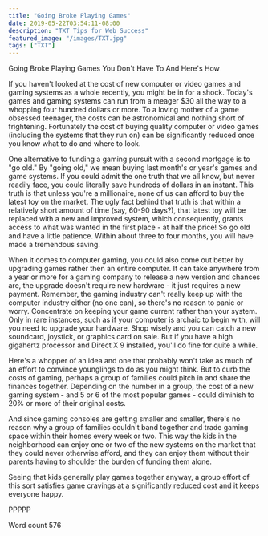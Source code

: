 ```yaml
---
title: "Going Broke Playing Games"
date: 2019-05-22T03:54:11-08:00
description: "TXT Tips for Web Success"
featured_image: "/images/TXT.jpg"
tags: ["TXT"]
---
```


Going Broke Playing Games
You Don't Have To And Here's How

If you haven't looked at the cost of new computer or video games and gaming systems as a whole recently, you might be in for a shock. Today's games and gaming systems can run from a meager $30 all the way to a whopping four hundred dollars or more. To a loving mother of a game obsessed teenager, the costs can be astronomical and nothing short of frightening. Fortunately the cost of buying quality computer or video games (including the systems that they run on) can be significantly reduced once you know what to do and where to look.

One alternative to funding a gaming pursuit with a second mortgage is to "go old." By "going old," we mean buying last month's or year's games and game systems. If you could admit the one truth that we all know, but never readily face, you could literally save hundreds of dollars in an instant. This truth is that unless you're a millionaire, none of us can afford to buy the latest toy on the market. The ugly fact behind that truth is that within a relatively short amount of time (say, 60-90 days?), that latest toy will be replaced with a new and improved system, which consequently, grants access to what was wanted in the first place - at half the price! So go old and have a little patience. Within about three to four months, you will have made a tremendous saving.

When it comes to computer gaming, you could also come out better by upgrading games rather then an entire computer. It can take anywhere from a year or more for a gaming company to release a new version and chances are, the upgrade doesn't require new hardware - it just requires a new payment. Remember, the gaming industry can't really keep up with the computer industry either (no one can), so there's no reason to panic or worry. Concentrate on keeping your game current rather than your system. Only in rare instances, such as if your computer is archaic to begin with, will you need to upgrade your hardware. Shop wisely and you can catch a new soundcard, joystick, or graphics card on sale. But if you have a high gigahertz processor and Direct X 9 installed, you'll do fine for quite a while.

Here's a whopper of an idea and one that probably won't take as much of an effort to convince younglings to do as you might think. But to curb the costs of gaming, perhaps a group of families could pitch in and share the finances together. Depending on the number in a group, the cost of a new gaming system - and 5 or 6 of the most popular games - could diminish to 20% or more of their original costs.

And since gaming consoles are getting smaller and smaller, there's no reason why a group of families couldn't band together and trade gaming space within their homes every week or two. This way the kids in the neighborhood can enjoy one or two of the new systems on the market that they could never otherwise afford, and they can enjoy them without their parents having to shoulder the burden of funding them alone. 

Seeing that kids generally play games together anyway, a group effort of this sort satisfies game cravings at a significantly reduced cost and it keeps everyone happy.

PPPPP

Word count 576


